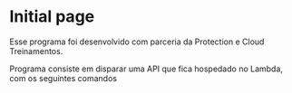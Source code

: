 # Initial page
Esse programa foi desenvolvido com parceria da Protection e Cloud Treinamentos.

Programa consiste em disparar uma API que fica hospedado no Lambda, com os seguintes comandos
